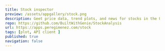 ```yaml
---
title: Stock inspector
preview: /assets/appgallery/stock.png
description: Geet price data, trend plots, and news for stocks in the US market.
repo: https://github.com/BuiltWithGenie/StockAnalysis
url: https://apps.peregimenez.com/stock
tags: [plot, API client ]
published: true
navigation: false
---
```

